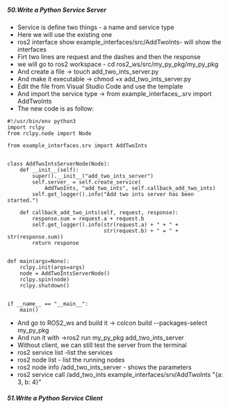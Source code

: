 <H5>50.Write a Python Service Server</H5>

- Service is define two things - a name and service type
- Here we will use the existing one
- ros2 interface show example_interfaces/src/AddTwoInts- will show the interfaces
- Firt two lines are request and the dashes and then the response
- we will go to ros2 workspace - cd ros2_ws/src/my_py_pkg/my_py_pkg
- And create a file -> touch add_two_ints_server.py
- And make it executable -> chmod +x add_two_ints_server.py
- Edit the file from Visual Studio Code and use the template
- And import the service type -> from example_interfaces_.srv import AddTwoInts
- The new code is as follow:
```
#!/usr/bin/env python3
import rclpy
from rclpy.node import Node

from example_interfaces.srv import AddTwoInts


class AddTwoIntsServerNode(Node):
    def __init__(self):
        super().__init__("add_two_ints_server")
        self.server_ = self.create_service(
            AddTwoInts, "add_two_ints", self.callback_add_two_ints)
        self.get_logger().info("Add two ints server has been started.")

    def callback_add_two_ints(self, request, response):
        response.sum = request.a + request.b
        self.get_logger().info(str(request.a) + " + " +
                               str(request.b) + " = " + str(response.sum))
        return response


def main(args=None):
    rclpy.init(args=args)
    node = AddTwoIntsServerNode()
    rclpy.spin(node)
    rclpy.shutdown()


if __name__ == "__main__":
    main()
```
- And go to ROS2_ws and build it -> colcon build --packages-select my_py_pkg 
- And run it with ->ros2 run my_py_pkg add_two_ints_server
- Without client, we can still test the server from the terminal
- ros2 service list -list the services
- ros2 node list - list the running nodes
- ros2 node info /add_two_ints_server - shows the parameters
- ros2 service call /add_two_ints example_interfaces/srv/AddTwoInts "{a: 3, b: 4}"

<H5>51.Write a Python Service Client</H5>
 
